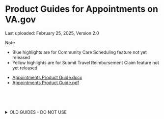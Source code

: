 # Product Guides for Appointments on VA.gov

Last uploaded: February 25, 2025, Version 2.0
> [!NOTE]  
> - Blue highlights are for Community Care Scheduling feature not yet released
> - Yellow highlights are for Submit Travel Reimbursement Claim feature not yet released

- [Appointments Product Guide.docx](https://github.com/user-attachments/files/18972602/Appointments.Product.Guide.docx)
- [Appointments Product Guide.pdf](https://github.com/user-attachments/files/18972601/Appointments.Product.Guide.pdf)

</br></br></br>
<details>
<summary>OLD GUIDES - DO NOT USE</summary>
- https://github.com/user-attachments/files/18984686/vaos-product-guide.pdf
</details>
